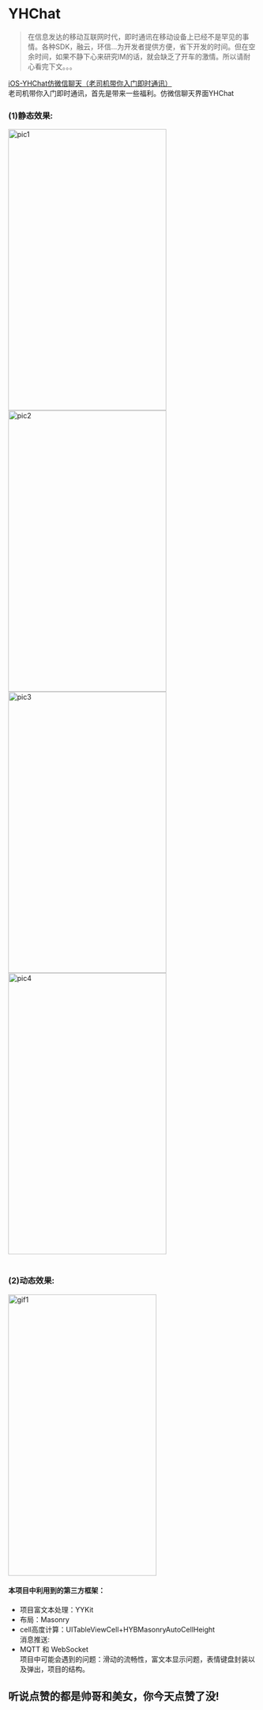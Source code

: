 # YHChat </br>
> <p>在信息发达的移动互联网时代，即时通讯在移动设备上已经不是罕见的事情。各种SDK，融云，环信...为开发者提供方便，省下开发的时间。但在空余时间，如果不静下心来研究IM的话，就会缺乏了开车的激情。所以请耐心看完下文。。。</p>
[iOS-YHChat仿微信聊天（老司机带你入门即时通讯）](http://blog.csdn.net/samuelandkevin/article/details/55504909)</br>
老司机带你入门即时通讯，首先是带来一些福利。仿微信聊天界面YHChat</br>

### (1)静态效果:</br>
<img src="http://img.blog.csdn.net/20170327173831808?watermark/2/text/aHR0cDovL2Jsb2cuY3Nkbi5uZXQvc2FtdWVsYW5ka2V2aW4=/font/5a6L5L2T/fontsize/400/fill/I0JBQkFCMA==/dissolve/70/gravity/Center" width = "320" height = "568" alt="pic1"
align=center /> <img src="http://img.blog.csdn.net/20170327173858856?watermark/2/text/aHR0cDovL2Jsb2cuY3Nkbi5uZXQvc2FtdWVsYW5ka2V2aW4=/font/5a6L5L2T/fontsize/400/fill/I0JBQkFCMA==/dissolve/70/gravity/Center" width = "320" height = "568" alt="pic2"
align=center /> <img src="http://img.blog.csdn.net/20170327173927146?watermark/2/text/aHR0cDovL2Jsb2cuY3Nkbi5uZXQvc2FtdWVsYW5ka2V2aW4=/font/5a6L5L2T/fontsize/400/fill/I0JBQkFCMA==/dissolve/70/gravity/Center" width = "320" height = "568" alt="pic3" 
align=center />  <img src="http://img.blog.csdn.net/20170327174025600?watermark/2/text/aHR0cDovL2Jsb2cuY3Nkbi5uZXQvc2FtdWVsYW5ka2V2aW4=/font/5a6L5L2T/fontsize/400/fill/I0JBQkFCMA==/dissolve/70/gravity/Center" width = "320" height = "568" alt="pic4"
align=center /> 
</br>
</br>
### (2)动态效果:</br>
<img src="http://img.blog.csdn.net/20170328093431152?watermark/2/text/aHR0cDovL2Jsb2cuY3Nkbi5uZXQvc2FtdWVsYW5ka2V2aW4=/font/5a6L5L2T/fontsize/400/fill/I0JBQkFCMA==/dissolve/70/gravity/Center" width = "300" height = "568" alt="gif1" 
align=center /></br>
#### 本项目中利用到的第三方框架：</br>
- 项目富文本处理：YYKit</br>
- 布局：Masonry</br>  
- cell高度计算：UITableViewCell+HYBMasonryAutoCellHeight</br>
消息推送:</br>
- MQTT 和 WebSocket</br>
项目中可能会遇到的问题：滑动的流畅性，富文本显示问题，表情键盘封装以及弹出，项目的结构。</br>
## 听说点赞的都是帅哥和美女，你今天点赞了没!
